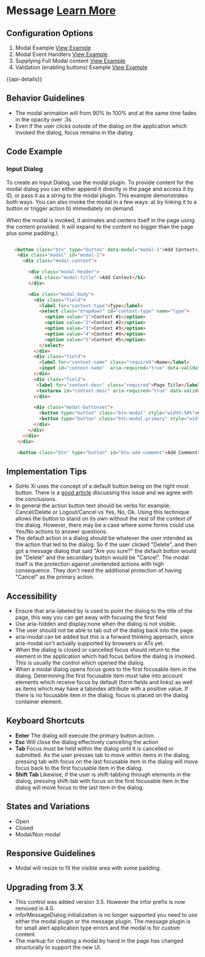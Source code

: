 # Message  [Learn More](#)


## Configuration Options

1. Modal Example [View Example]( ../components/modal/example-index)
2. Modal Event Handlers [View Example]( ../components/modal/example-events)
3. Supplying Full Modal content [View Example]( ../components/modal/example-full-content)
4. Validation (enabling buttons) Example [View Example]( ../components/modal/example-validation)

{{api-details}}

## Behavior Guidelines

-   The modal animation will from 90% to 100% and at the same time fades in the opacity over .3s
-   Even if the user clicks outside of the dialog on the application which invoked the dialog, focus remains in the dialog.

## Code Example

### Input Dialog

To create an Input Dialog, use the modal plugin. To provide content for the modal dialog you can either append it directly in the page and access it by ID, or pass it as a string to the modal plugin. This example demonstrates both ways. You can also invoke the modal in a few ways: a) by linking it to a button or trigger action b) immediately on demand.

When the modal is invoked, it animates and centers itself in the page using the content provided. It will expand to the content no bigger than the page plus some padding.\

```html

   <button class="btn" type="button" data-modal="modal-1">Add Context</button>
    <div class="modal" id="modal-1">
      <div class="modal-content">

        <div class="modal-header">
          <h1 class="modal-title" >Add Context</h1>
        </div>

        <div class="modal-body">
          <div class="field">
            <label for="context-type">Type</label>
            <select class="dropdown" id="context-type" name="type">
              <option value="1">Context #1</option>
              <option value="2">Context #2</option>
              <option value="3">Context #3</option>
              <option value="4">Context #4</option>
              <option value="5">Context #5</option>
            </select>
          </div>
          <div class="field">
            <label for="context-name" class="required">Name</label>
            <input id="context-name"  aria-required="true" data-validate="required" name="context-name" type="text">
          </div>
          <div class="field">
           <label for="context-desc" class="required">Page Title</label>
           <textarea id="context-desc" aria-required="true" data-validate="required" name="context-desc"></textarea>
          </div>

          <div class="modal-buttonset">
            <button type="button" class="btn-modal" style="width:50%">Cancel</button>
            <button type="button" class="btn-modal-primary" style="width:50%">Submit</button>
          </div>
        </div>
      </div>
    </div>

    <button class="btn" type="button" id="btn-add-comment">Add Comment</button>

```

## Implementation Tips

-   SoHo Xi uses the concept of a default button being on the right most button. There is a [good article](http://uxmovement.com/buttons/why-ok-buttons-in-di...%20) discussing this issue and we agree with the conclusions.
-   In general the action button text should be verbs for example; Cancel/Delete or Logout/Cancel vs Yes, No, Ok. Using this technique allows the button to stand on its own without the rest of the context of the dialog. However, there may be a case where some forms could use Yes/No actions to answer questions.
-   The default action in a dialog should be whatever the user intended as the action that led to the dialog. So if the user clicked "Delete", and then got a message dialog that said "Are you sure?" the default button would be "Delete" and the secondary button would be "Cancel". The modal itself is the protection against unintended actions with high consequence. They don't need the additional protection of having "Cancel" as the primary action.

## Accessibility

-   Ensure that aria-labeled by is used to point the dialog to the title of the page, this way you can get away with focusing the first field
-   Use aria-hidden and display:none when the dialog is not visible.
-   The user should not be able to tab out of the dialog back into the page.
-   aria-modal can be added but this is a forward thinking approach, since aria-modal isn't actually supported by browsers or ATs yet.
-   When the dialog is closed or cancelled focus should return to the element in the application which had focus before the dialog is invoked. This is usually the control which opened the dialog.
-   When a modal dialog opens focus goes to the first focusable item in the dialog. Determining the first focusable item must take into account elements which receive focus by default (form fields and links) as well as items which may have a tabindex attribute with a positive value. If there is no focusable item in the dialog, focus is placed on the dialog container element.

## Keyboard Shortcuts

-   **Enter** The dialog will execute the primary button action.
-   **Esc** Will close the dialog effectively cancelling the action
-   **Tab** Focus must be held within the dialog until it is cancelled or submitted. As the user presses tab to move within items in the dialog, pressing tab with focus on the last focusable item in the dialog will move focus back to the first focusable item in the dialog.
-   **Shift Tab** Likewise, if the user is shift-tabbing through elements in the dialog, pressing shift-tab with focus on the first focusable item in the dialog will move focus to the last item in the dialog.

## States and Variations

-   Open
-   Closed
-   Modal/Non modal

## Responsive Guidelines

-   Modal will resize to fit the visible area with some padding.

## Upgrading from 3.X

-   This control was added version 3.5. However the infor prefix is now removed in 4.0.
-   inforMessageDialog initialization is no longer supported you need to use either the modal plugin or the message plugin. The message plugin is for small alert application type errors and the modal is for custom content.
-   The markup for creating a modal by hand in the page has changed structurally to support the new UI.

